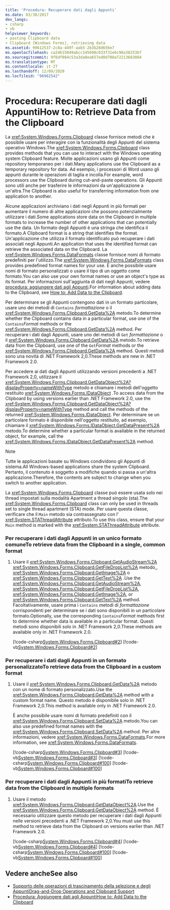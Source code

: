 ```yaml
---
title: 'Procedura: Recuperare dati dagli Appunti'
ms.date: 03/30/2017
dev_langs:
- csharp
- vb
helpviewer_keywords:
- pasting Clipboard data
- Clipboard [Windows Forms], retrieving data
ms.assetid: 99612537-2c8a-449f-aab5-2b3b28d656e7
ms.openlocfilehash: ca24615049abcc145698c033f31e6c98a38253bf
ms.sourcegitcommit: 9f6df084c53a3da0ea657ed0d708a72213683084
ms.translationtype: MT
ms.contentlocale: it-IT
ms.lasthandoff: 12/09/2020
ms.locfileid: "96962542"
---
```

# <a name="how-to-retrieve-data-from-the-clipboard"></a><span data-ttu-id="0381a-102">Procedura: Recuperare dati dagli Appunti</span><span class="sxs-lookup"><span data-stu-id="0381a-102">How to: Retrieve Data from the Clipboard</span></span>

<span data-ttu-id="0381a-103">La <xref:System.Windows.Forms.Clipboard> classe fornisce metodi che è possibile usare per interagire con la funzionalità degli Appunti del sistema operativo Windows.</span><span class="sxs-lookup"><span data-stu-id="0381a-103">The <xref:System.Windows.Forms.Clipboard> class provides methods that you can use to interact with the Windows operating system Clipboard feature.</span></span> <span data-ttu-id="0381a-104">Molte applicazioni usano gli Appunti come repository temporaneo per i dati.</span><span class="sxs-lookup"><span data-stu-id="0381a-104">Many applications use the Clipboard as a temporary repository for data.</span></span> <span data-ttu-id="0381a-105">Ad esempio, i processori di Word usano gli appunti durante le operazioni di taglia e incolla.</span><span class="sxs-lookup"><span data-stu-id="0381a-105">For example, word processors use the Clipboard during cut-and-paste operations.</span></span> <span data-ttu-id="0381a-106">Gli Appunti sono utili anche per trasferire le informazioni da un'applicazione a un'altra.</span><span class="sxs-lookup"><span data-stu-id="0381a-106">The Clipboard is also useful for transferring information from one application to another.</span></span>

<span data-ttu-id="0381a-107">Alcune applicazioni archiviano i dati negli Appunti in più formati per aumentare il numero di altre applicazioni che possono potenzialmente utilizzare i dati.</span><span class="sxs-lookup"><span data-stu-id="0381a-107">Some applications store data on the Clipboard in multiple formats to increase the number of other applications that can potentially use the data.</span></span> <span data-ttu-id="0381a-108">Un formato degli Appunti è una stringa che identifica il formato.</span><span class="sxs-lookup"><span data-stu-id="0381a-108">A Clipboard format is a string that identifies the format.</span></span> <span data-ttu-id="0381a-109">Un'applicazione che utilizza il formato identificato può recuperare i dati associati negli Appunti.</span><span class="sxs-lookup"><span data-stu-id="0381a-109">An application that uses the identified format can retrieve the associated data on the Clipboard.</span></span> <span data-ttu-id="0381a-110">La <xref:System.Windows.Forms.DataFormats> classe fornisce nomi di formato predefiniti per l'utilizzo.</span><span class="sxs-lookup"><span data-stu-id="0381a-110">The <xref:System.Windows.Forms.DataFormats> class provides predefined format names for your use.</span></span> <span data-ttu-id="0381a-111">È anche possibile usare nomi di formato personalizzati o usare il tipo di un oggetto come formato.</span><span class="sxs-lookup"><span data-stu-id="0381a-111">You can also use your own format names or use an object's type as its format.</span></span> <span data-ttu-id="0381a-112">Per informazioni sull'aggiunta di dati negli Appunti, vedere [procedura: aggiungere dati agli Appunti](how-to-add-data-to-the-clipboard.md).</span><span class="sxs-lookup"><span data-stu-id="0381a-112">For information about adding data to the Clipboard, see [How to: Add Data to the Clipboard](how-to-add-data-to-the-clipboard.md).</span></span>

<span data-ttu-id="0381a-113">Per determinare se gli Appunti contengono dati in un formato particolare, usare uno dei metodi di `Contains` *formattazione* o il <xref:System.Windows.Forms.Clipboard.GetData%2A> metodo.</span><span class="sxs-lookup"><span data-stu-id="0381a-113">To determine whether the Clipboard contains data in a particular format, use one of the `Contains`*Format* methods or the <xref:System.Windows.Forms.Clipboard.GetData%2A> method.</span></span> <span data-ttu-id="0381a-114">Per recuperare i dati dagli Appunti, usare uno dei metodi di `Get` *formattazione* o il <xref:System.Windows.Forms.Clipboard.GetData%2A> metodo.</span><span class="sxs-lookup"><span data-stu-id="0381a-114">To retrieve data from the Clipboard, use one of the `Get`*Format* methods or the <xref:System.Windows.Forms.Clipboard.GetData%2A> method.</span></span> <span data-ttu-id="0381a-115">Questi metodi sono una novità di .NET Framework 2,0.</span><span class="sxs-lookup"><span data-stu-id="0381a-115">These methods are new in .NET Framework 2.0.</span></span>

<span data-ttu-id="0381a-116">Per accedere ai dati dagli Appunti utilizzando versioni precedenti a .NET Framework 2,0, utilizzare il <xref:System.Windows.Forms.Clipboard.GetDataObject%2A?displayProperty=nameWithType> metodo e chiamare i metodi dell'oggetto restituito <xref:System.Windows.Forms.IDataObject> .</span><span class="sxs-lookup"><span data-stu-id="0381a-116">To access data from the Clipboard by using versions earlier than .NET Framework 2.0, use the <xref:System.Windows.Forms.Clipboard.GetDataObject%2A?displayProperty=nameWithType> method and call the methods of the returned <xref:System.Windows.Forms.IDataObject>.</span></span> <span data-ttu-id="0381a-117">Per determinare se un particolare formato è disponibile nell'oggetto restituito, ad esempio, chiamare il <xref:System.Windows.Forms.IDataObject.GetDataPresent%2A> metodo.</span><span class="sxs-lookup"><span data-stu-id="0381a-117">To determine whether a particular format is available in the returned object, for example, call the <xref:System.Windows.Forms.IDataObject.GetDataPresent%2A> method.</span></span>

> [!NOTE]
> <span data-ttu-id="0381a-118">Tutte le applicazioni basate su Windows condividono gli Appunti di sistema.</span><span class="sxs-lookup"><span data-stu-id="0381a-118">All Windows-based applications share the system Clipboard.</span></span> <span data-ttu-id="0381a-119">Pertanto, il contenuto è soggetto a modifiche quando si passa a un'altra applicazione.</span><span class="sxs-lookup"><span data-stu-id="0381a-119">Therefore, the contents are subject to change when you switch to another application.</span></span>
>
> <span data-ttu-id="0381a-120">La <xref:System.Windows.Forms.Clipboard> classe può essere usata solo nei thread impostati sulla modalità Apartment a thread singolo (sta).</span><span class="sxs-lookup"><span data-stu-id="0381a-120">The <xref:System.Windows.Forms.Clipboard> class can only be used in threads set to single thread apartment (STA) mode.</span></span> <span data-ttu-id="0381a-121">Per usare questa classe, verificare che il `Main` metodo sia contrassegnato con l' <xref:System.STAThreadAttribute> attributo.</span><span class="sxs-lookup"><span data-stu-id="0381a-121">To use this class, ensure that your `Main` method is marked with the <xref:System.STAThreadAttribute> attribute.</span></span>

### <a name="to-retrieve-data-from-the-clipboard-in-a-single-common-format"></a><span data-ttu-id="0381a-122">Per recuperare i dati dagli Appunti in un unico formato comune</span><span class="sxs-lookup"><span data-stu-id="0381a-122">To retrieve data from the Clipboard in a single, common format</span></span>

1. <span data-ttu-id="0381a-123">Usare il <xref:System.Windows.Forms.Clipboard.GetAudioStream%2A> <xref:System.Windows.Forms.Clipboard.GetFileDropList%2A> metodo,, <xref:System.Windows.Forms.Clipboard.GetImage%2A> o <xref:System.Windows.Forms.Clipboard.GetText%2A> .</span><span class="sxs-lookup"><span data-stu-id="0381a-123">Use the <xref:System.Windows.Forms.Clipboard.GetAudioStream%2A>, <xref:System.Windows.Forms.Clipboard.GetFileDropList%2A>, <xref:System.Windows.Forms.Clipboard.GetImage%2A>, or <xref:System.Windows.Forms.Clipboard.GetText%2A> method.</span></span> <span data-ttu-id="0381a-124">Facoltativamente, usare prima i `Contains` metodi di *formattazione* corrispondenti per determinare se i dati sono disponibili in un particolare formato.</span><span class="sxs-lookup"><span data-stu-id="0381a-124">Optionally, use the corresponding `Contains`*Format* methods first to determine whether data is available in a particular format.</span></span> <span data-ttu-id="0381a-125">Questi metodi sono disponibili solo in .NET Framework 2,0.</span><span class="sxs-lookup"><span data-stu-id="0381a-125">These methods are available only in .NET Framework 2.0.</span></span>

    [!code-csharp[System.Windows.Forms.Clipboard#2](~/samples/snippets/csharp/VS_Snippets_Winforms/System.Windows.Forms.Clipboard/CS/form1.cs#2)]
    [!code-vb[System.Windows.Forms.Clipboard#2](~/samples/snippets/visualbasic/VS_Snippets_Winforms/System.Windows.Forms.Clipboard/vb/form1.vb#2)]

### <a name="to-retrieve-data-from-the-clipboard-in-a-custom-format"></a><span data-ttu-id="0381a-126">Per recuperare i dati dagli Appunti in un formato personalizzato</span><span class="sxs-lookup"><span data-stu-id="0381a-126">To retrieve data from the Clipboard in a custom format</span></span>

1. <span data-ttu-id="0381a-127">Usare il <xref:System.Windows.Forms.Clipboard.GetData%2A> metodo con un nome di formato personalizzato.</span><span class="sxs-lookup"><span data-stu-id="0381a-127">Use the <xref:System.Windows.Forms.Clipboard.GetData%2A> method with a custom format name.</span></span> <span data-ttu-id="0381a-128">Questo metodo è disponibile solo in .NET Framework 2,0.</span><span class="sxs-lookup"><span data-stu-id="0381a-128">This method is available only in .NET Framework 2.0.</span></span>

    <span data-ttu-id="0381a-129">È anche possibile usare nomi di formato predefiniti con il <xref:System.Windows.Forms.Clipboard.SetData%2A> metodo.</span><span class="sxs-lookup"><span data-stu-id="0381a-129">You can also use predefined format names with the <xref:System.Windows.Forms.Clipboard.SetData%2A> method.</span></span> <span data-ttu-id="0381a-130">Per altre informazioni, vedere <xref:System.Windows.Forms.DataFormats>.</span><span class="sxs-lookup"><span data-stu-id="0381a-130">For more information, see <xref:System.Windows.Forms.DataFormats>.</span></span>

    [!code-csharp[System.Windows.Forms.Clipboard#3](~/samples/snippets/csharp/VS_Snippets_Winforms/System.Windows.Forms.Clipboard/CS/form1.cs#3)]
    [!code-vb[System.Windows.Forms.Clipboard#3](~/samples/snippets/visualbasic/VS_Snippets_Winforms/System.Windows.Forms.Clipboard/vb/form1.vb#3)]
    [!code-csharp[System.Windows.Forms.Clipboard#100](~/samples/snippets/csharp/VS_Snippets_Winforms/System.Windows.Forms.Clipboard/CS/form1.cs#100)]
    [!code-vb[System.Windows.Forms.Clipboard#100](~/samples/snippets/visualbasic/VS_Snippets_Winforms/System.Windows.Forms.Clipboard/vb/form1.vb#100)]

### <a name="to-retrieve-data-from-the-clipboard-in-multiple-formats"></a><span data-ttu-id="0381a-131">Per recuperare i dati dagli Appunti in più formati</span><span class="sxs-lookup"><span data-stu-id="0381a-131">To retrieve data from the Clipboard in multiple formats</span></span>

1. <span data-ttu-id="0381a-132">Usare il metodo <xref:System.Windows.Forms.Clipboard.GetDataObject%2A>.</span><span class="sxs-lookup"><span data-stu-id="0381a-132">Use the <xref:System.Windows.Forms.Clipboard.GetDataObject%2A> method.</span></span> <span data-ttu-id="0381a-133">È necessario utilizzare questo metodo per recuperare i dati dagli Appunti nelle versioni precedenti a .NET Framework 2,0.</span><span class="sxs-lookup"><span data-stu-id="0381a-133">You must use this method to retrieve data from the Clipboard on versions earlier than .NET Framework 2.0.</span></span>

    [!code-csharp[System.Windows.Forms.Clipboard#4](~/samples/snippets/csharp/VS_Snippets_Winforms/System.Windows.Forms.Clipboard/CS/form1.cs#4)]
    [!code-vb[System.Windows.Forms.Clipboard#4](~/samples/snippets/visualbasic/VS_Snippets_Winforms/System.Windows.Forms.Clipboard/vb/form1.vb#4)]
    [!code-csharp[System.Windows.Forms.Clipboard#100](~/samples/snippets/csharp/VS_Snippets_Winforms/System.Windows.Forms.Clipboard/CS/form1.cs#100)]
    [!code-vb[System.Windows.Forms.Clipboard#100](~/samples/snippets/visualbasic/VS_Snippets_Winforms/System.Windows.Forms.Clipboard/vb/form1.vb#100)]

## <a name="see-also"></a><span data-ttu-id="0381a-134">Vedere anche</span><span class="sxs-lookup"><span data-stu-id="0381a-134">See also</span></span>

- [<span data-ttu-id="0381a-135">Supporto delle operazioni di trascinamento della selezione e degli Appunti</span><span class="sxs-lookup"><span data-stu-id="0381a-135">Drag-and-Drop Operations and Clipboard Support</span></span>](drag-and-drop-operations-and-clipboard-support.md)
- [<span data-ttu-id="0381a-136">Procedura: Aggiungere dati agli Appunti</span><span class="sxs-lookup"><span data-stu-id="0381a-136">How to: Add Data to the Clipboard</span></span>](how-to-add-data-to-the-clipboard.md)
